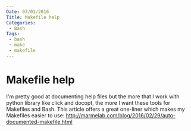 ```yaml
---
Date: 03/01/2016
Title: Makefile help
Categories:
 - Bash
Tags:
 - bash
 - make
 - makefile
---
```


# Makefile help

I'm pretty good at documenting help files but the more that I work with python library like click and docopt, the more I want these tools for Makefiles and Bash. This article offers a great one-liner which makes my Makefiles easier to use: http://marmelab.com/blog/2016/02/29/auto-documented-makefile.html
